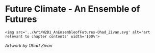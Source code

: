 # Future Climate - An Ensemble of Futures

 ````{div} full-height 
 <img src='../Art/W2D1_AnEnsembleofFutures-Ohad_Zivan.svg' alt='art relevant to chapter contents' width='100%'> 
```` 

*Artwork by Ohad Zivan*
